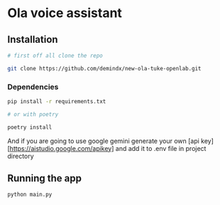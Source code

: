 # Ola voice assistant


## Installation

```bash
# first off all clone the repo

git clone https://github.com/demindx/new-ola-tuke-openlab.git
```

### Dependencies
```bash
pip install -r requirements.txt

# or with poetry

poetry install
```

And if you are going to use google gemini generate your own [api key][https://aistudio.google.com/apikey]  and add it to .env file in project directory


## Running the app

```bash
python main.py
```

